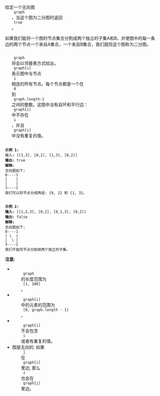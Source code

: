 <html>
 <body>
  <p>
   给定一个无向图
   <code>
    graph
   </code>
   ，当这个图为二分图时返回
   <code>
    true
   </code>
   。
  </p>
  <p>
   如果我们能将一个图的节点集合分割成两个独立的子集A和B，并使图中的每一条边的两个节点一个来自A集合，一个来自B集合，我们就将这个图称为二分图。
  </p>
  <p>
   <code>
    graph
   </code>
   将会以邻接表方式给出，
   <code>
    graph[i]
   </code>
   表示图中与节点
   <code>
    i
   </code>
   相连的所有节点。每个节点都是一个在
   <code>
    0
   </code>
   到
   <code>
    graph.length-1
   </code>
   之间的整数。这图中没有自环和平行边：
   <code>
    graph[i]
   </code>
   中不存在
   <code>
    i
   </code>
   ，并且
   <code>
    graph[i]
   </code>
   中没有重复的值。
  </p>
  <pre>
<code>
<strong>示例 1:</strong>
输入<strong>:</strong> [[1,3], [0,2], [1,3], [0,2]]
<strong>输出:</strong> true
<strong>解释:</strong> 
无向图如下:
0----1
|    |
|    |
3----2
我们可以将节点分成两组: {0, 2} 和 {1, 3}。
</code></pre>
  <pre>
<code>
<strong>示例 2:</strong>
<strong>输入:</strong> [[1,2,3], [0,2], [0,1,3], [0,2]]
<strong>输出:</strong> false
<strong>解释:</strong> 
无向图如下:
0----1
| \  |
|  \ |
3----2
我们不能将节点分割成两个独立的子集。
</code></pre>
  <p>
   <strong>
    注意:
   </strong>
  </p>
  <ul>
   <li>
    <code>
     graph
    </code>
    的长度范围为
    <code>
     [1, 100]
    </code>
    。
   </li>
   <li>
    <code>
     graph[i]
    </code>
    中的元素的范围为
    <code>
     [0, graph.length - 1]
    </code>
    。
   </li>
   <li>
    <code>
     graph[i]
    </code>
    不会包含
    <code>
     i
    </code>
    或者有重复的值。
   </li>
   <li>
    图是无向的: 如果
    <code>
     j
    </code>
    在
    <code>
     graph[i]
    </code>
    里边, 那么
    <code>
     i
    </code>
    也会在
    <code>
     graph[j]
    </code>
    里边。
   </li>
  </ul>
 </body>
</html>